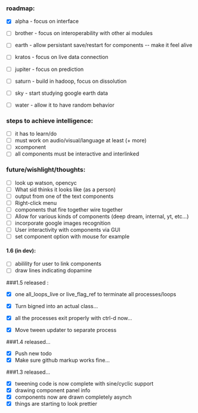 ### roadmap:
- [x] alpha - focus on interface
- [ ] brother - focus on interoperability with other ai modules
- [ ] earth - allow persistant save/restart for components -- make it feel alive
- [ ] kratos - focus on live data connection
- [ ] jupiter - focus on prediction
- [ ] saturn - build in hadoop, focus on dissolution
- [ ] sky - start studying google earth data
- [ ] water - allow it to have random behavior


### steps to achieve intelligence:
- [ ] it has to learn/do
- [ ] must work on audio/visual/language at least (+ more)
- [ ] xcomponent
- [ ] all components must be interactive and interlinked

### future/wishlight/thoughts:
- [ ] look up watson, opencyc
- [ ] What sid thinks it looks like (as a person)
- [ ] output from one of the text components
- [ ] Right-click menu
- [ ] components that fire together wire together
- [ ] Allow for various kinds of components (deep dream, internal, yt, etc...)
- [ ] incorporate google images recognition
- [ ] User interactivity with components via GUI
- [  ] set component option with mouse for example

#### 1.6 (in dev):
- [ ] abilility for user to link components
- [ ] draw lines indicating dopamine

###1.5 released :
-[x] one all_loops_live or live_flag_ref to terminate all processes/loops
-[x] Turn bigned into an actual class...
-[x] all the processes exit properly with ctrl-d now...
-[x] Move tween updater to separate process


###1.4 released...
-[x] Push new todo
-[x] Make sure github markup works fine...

###1.3 released...
-[x] tweening code is now complete with sine/cyclic support
-[x] drawing component panel info
-[x] components now are drawn completely asynch
-[x] things are starting to look prettier
